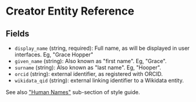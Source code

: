 
# Creator Entity Reference

## Fields

- `display_name` (string, required): Full name, as will be displayed in user
  interfaces. Eg, "Grace Hopper"
- `given_name` (string): Also known as "first name". Eg, "Grace".
- `surname` (string): Also known as "last name". Eg, "Hooper".
- `orcid` (string): external identifier, as registered with ORCID.
- `wikidata_qid` (string): external linking identifier to a Wikidata entity.
  
See also ["Human Names"](./style_guide.md##human-names) sub-section of style guide.
